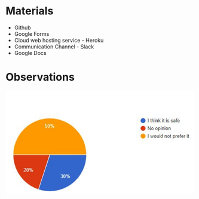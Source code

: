 # Materials
* Github
* Google Forms
* Cloud web hosting service - Heroku
* Communication Channel - Slack
* Google Docs





# Observations
![Safe use](https://github.com/bhavesh242/constable-github-action/blob/main/assets/Q1.JPG)
